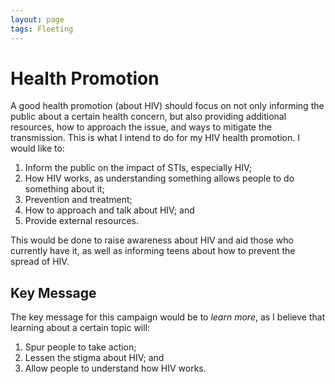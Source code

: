 ```yaml
---
layout: page
tags: Fleeting 
---
```


# Health Promotion

A good health promotion (about HIV) should focus on not only informing the public about a certain health concern, but also providing additional resources, how to approach the issue, and ways to mitigate the transmission. This is what I intend to do for my HIV health promotion. I would like to:
1. Inform the public on the impact of STIs, especially HIV;
2. How HIV works, as understanding something allows people to do something about it;
3. Prevention and treatment;
4. How to approach and talk about HIV; and
5. Provide external resources.

This would be done to raise awareness about HIV and aid those who currently have it, as well as informing teens about how to prevent the spread of HIV.

## Key Message

The key message for this campaign would be to *learn more*, as I believe that learning about a certain topic will:
1. Spur people to take action; 
2. Lessen the stigma about HIV; and
3. Allow people to understand how HIV works.